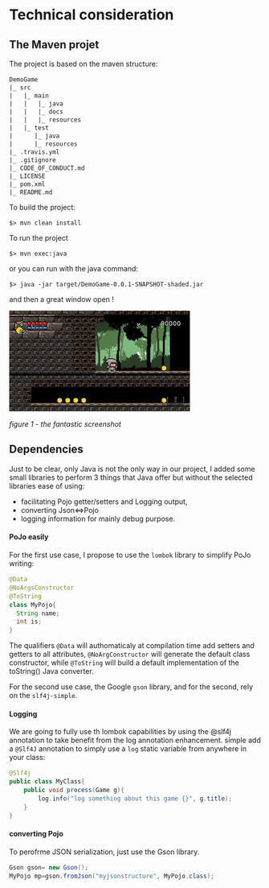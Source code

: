 # Technical consideration

## The Maven projet

The project is based on the maven structure:

```
DemoGame
|_ src
|   |_ main
|   |   |_ java
|   |   |_ docs
|   |   |_ resources
|   |_ test
|      |_ java
|      |_ resources
|_ .travis.yml
|_ .gitignore
|_ CODE_OF_CONDUCT.md
|_ LICENSE
|_ pom.xml
|_ README.md
```

To build the project:

    $> mvn clean install

To run the project

    $> mvn exec:java

or you can run with the java command:

    $> java -jar target/DemoGame-0.0.1-SNAPSHOT-shaded.jar

and then a great window open !

![A fantastic screenshot](https://raw.githubusercontent.com/mcgivrer/demogame/develop/src/docs/images/screen-2.png)

_figure 1 - the fantastic screenshot_

## Dependencies

Just to be clear, only Java is not the only way in our project, I added some small libraries to perform 3 things that Java offer but without the selected libraries ease of using:

- facilitating Pojo getter/setters and Logging output,
- converting Json<=>Pojo
- logging information for mainly debug purpose.

#### PoJo easily

For the first use case, I propose to use the `lombok` library to simplify PoJo writing:

```java
@Data
@NoArgsConstructor
@ToString
class MyPojo{
  String name;
  int is;
}
```

The qualifiers `@Data` will authomaticaly at compilation time add setters and getters to all attributes, `@NoArgConstructor` will generate the default class constructor, while `@ToString` will build a default implementation of the toString() Java converter.

For the second use case, the Google `gson` library, and for the second, rely on the `slf4j-simple`.

#### Logging

We are going to fully use th lombok capabilities by using the @slf4j annotation to take benefit from the log annotation enhancement. simple add a `@Slf4J` annotation to simply use a `log` static variable from anywhere in your class:

```java
@Slf4j
public class MyClass{
    public void process(Game g){
        log.info("log something about this game {}", g.title);
    }
}

```

#### converting Pojo

To perofrme JSON serialization, just use the Gson library.

```java
Gson gson= new Gson();
MyPojo mp=gson.fromJson("myjsonstructure", MyPojo.class);
```

